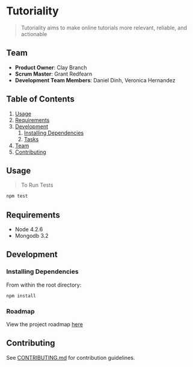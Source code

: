 # Tutoriality

> Tutoriality aims to make online tutorials more relevant, reliable, and actionable

## Team

  - __Product Owner__: Clay Branch
  - __Scrum Master__: Grant Redfearn
  - __Development Team Members__: Daniel Dinh, Veronica Hernandez


## Table of Contents

1. [Usage](#Usage)
1. [Requirements](#requirements)
1. [Development](#development)
    1. [Installing Dependencies](#installing-dependencies)
    1. [Tasks](#tasks)
1. [Team](#team)
1. [Contributing](#contributing)

## Usage

> To Run Tests
```sh
npm test
```


## Requirements

- Node 4.2.6
- Mongodb 3.2


## Development

### Installing Dependencies

From within the root directory:

```sh
npm install
```

### Roadmap

View the project roadmap [here](https://github.com/AngryUnicorns/Tutoriality/issues)


## Contributing

See [CONTRIBUTING.md](https://github.com/AngryUnicorns/Tutoriality/blob/master/CONTRIBUTING.md) for contribution guidelines.
